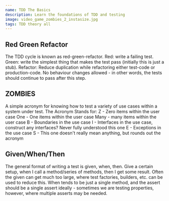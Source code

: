 ```yaml
---
name: TDD The Basics
description: Learn the foundations of TDD and testing
image: video_game_zombies_2_instasize.jpg
tags: TDD theory all
---
```


## Red Green Refactor
The TDD cycle is known as red-green-refactor. Red: write a failing test. Green: write the simplest thing that makes the test
pass (initially this is just a stub). Refactor: Reduce duplication while refactoring either test-code or production-code. No
behaviour changes allowed - in other words, the tests should continue to pass after this step.

## ZOMBIES
A simple acronym for knowing how to test a variety of use cases within a system under test. The Acronym Stands for:
Z - Zero items within the user case
One - One items within the user case
Many - many items within the user case
B - Boundaries in the use case
I - Interfaces in the use case, construct any interfaces? Never fully understood this one
E - Exceptions in the use case
S - This one doesn't really mean anything, but rounds out the acronym

## Given/When/Then
The general format of writing a test is given, when, then. Give a certain setup, when I call a method/series of methods, then 
I get some result. Often the given can get much too large, where test factories, builders, etc. can be used to reduce this. When
tends to be just a single method, and the assert should be a single assert ideally - sometimes we are testing properties, however,
where multiple asserts may be needed.
